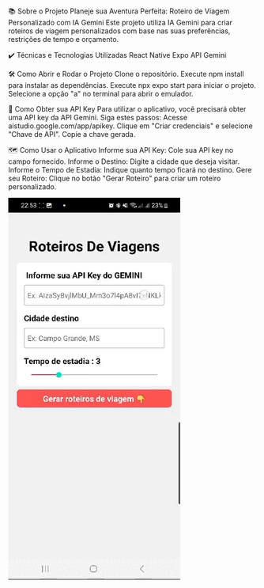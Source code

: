 📚 Sobre o Projeto
Planeje sua Aventura Perfeita: Roteiro de Viagem Personalizado com IA Gemini
Este projeto utiliza IA Gemini para criar roteiros de viagem personalizados com base nas suas preferências, restrições de tempo e orçamento.

✔️ Técnicas e Tecnologias Utilizadas
React Native
Expo
API Gemini

🛠️ Como Abrir e Rodar o Projeto
Clone o repositório.
Execute npm install para instalar as dependências.
Execute npx expo start para iniciar o projeto.
Selecione a opção "a" no terminal para abrir o emulador.

🔑 Como Obter sua API Key
Para utilizar o aplicativo, você precisará obter uma API key da API Gemini. Siga estes passos:
Acesse aistudio.google.com/app/apikey.
Clique em "Criar credenciais" e selecione "Chave de API".
Copie a chave gerada.

🗺️ Como Usar o Aplicativo
Informe sua API Key: Cole sua API key no campo fornecido.
Informe o Destino: Digite a cidade que deseja visitar.
Informe o Tempo de Estadia: Indique quanto tempo ficará no destino.
Gere seu Roteiro: Clique no botão "Gerar Roteiro" para criar um roteiro personalizado.

![App](https://github.com/limamateus/GeminiReactNative/blob/master/App.gif)
